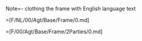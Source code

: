 Note=- clothing the frame with English language text

=[F/NL/00/Agt/Base/Frame/0.md] 

=[F/00/Agt/Base/Frame/2Parties/0.md]
